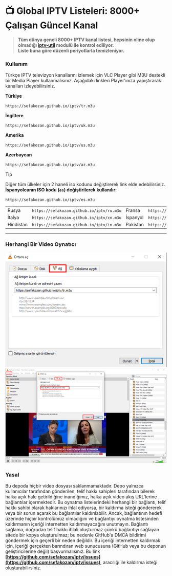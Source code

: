 # 📺 Global IPTV Listeleri: 8000+ Çalışan Güncel Kanal 

> **Tüm dünya geneli 8000+ IPTV kanal listesi, hepsinin oline olup olmadığı [iptv-util](https://github.com/sefakozan/iptv-util) modulü ile kontrol ediliyor.  
 Liste buna göre düzenli periyotlarla temizleniyor.**

### Kullanım
Türkçe IPTV televizyon kanallarını izlemek için VLC Player gibi M3U destekli bir Media Player kullanmalısınız. Aşağıdaki linkleri Player'ınıza yapıştırarak kanalları izleyebilirsiniz.

**Türkiye**
```
https://sefakozan.github.io/iptv/tr.m3u
```
**İngiltere**
```
https://sefakozan.github.io/iptv/uk.m3u
```
**Amerika**
```
https://sefakozan.github.io/iptv/us.m3u
```
**Azerbaycan**
```
https://sefakozan.github.io/iptv/az.m3u
```


> [!TIP]  
> Diğer tüm ülkeler için 2 haneli iso kodunu değiştirerek link elde edebilirsiniz.  
> **İspanyolcanın ISO kodu (`es`) değiştirilerek kullanılır:**  
> ```text 
>https://sefakozan.github.io/iptv/es.m3u
>```

|||||
|:-|:-:|:-|:-:|
|Rusya    |`https://sefakozan.github.io/iptv/ru.m3u`|Fransa  |`https://sefakozan.github.io/iptv/fr.m3u`|
|İtalya   |`https://sefakozan.github.io/iptv/cn.m3u`|İspanyol|`https://sefakozan.github.io/iptv/es.m3u`|
|Hindistan|`https://sefakozan.github.io/iptv/in.m3u`|Pakistan|`https://sefakozan.github.io/iptv/pk.m3u`|

---

### Herhangi Bir Video Oynatıcı


![network](network.png)
![vlc](vlc.png)

### Yasal
Bu depoda hiçbir video dosyası saklanmamaktadır. Depo yalnızca kullanıcılar tarafından gönderilen, telif hakkı sahipleri tarafından bilerek halka açık hale getirildiğine inandığımız, halka açık video akış URL'lerine bağlantılar içermektedir. Bu oynatma listelerindeki herhangi bir bağlantı, telif hakkı sahibi olarak haklarınızı ihlal ediyorsa, bir kaldırma isteği göndererek veya bir sorun açarak bu bağlantılar kaldırılabilir. Ancak, bağlantının hedefi üzerinde hiçbir kontrolümüz olmadığını ve bağlantıyı oynatma listesinden kaldırmanın içeriği internetten kaldırmayacağını unutmayın. Bağlantı sağlama, doğrudan telif hakkı ihlali oluşturmaz çünkü bağlantıyı sağlayan sitede bir kopya oluşturulmaz; bu nedenle GitHub'a DMCA bildirimi göndermek için geçerli bir neden değildir. Bu içeriği internetten kaldırmak için, içeriği gerçekten barındıran web sunucusuna (GitHub veya bu deponun geliştiricilerine değil) başvurmalısınız. Bu link **[https://github.com/sefakozan/iptv/issues](https://github.com/sefakozan/iptv/issues)**, aracılığı ile kaldırma isteği oluşturabilirsiniz.


